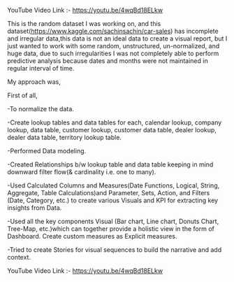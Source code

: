 YouTube Video Link :- https://youtu.be/4wqBd18ELkw

This is the random dataset I was working on, and this dataset(https://www.kaggle.com/sachinsachin/car-sales) has incomplete and irregular data,this data is not an ideal data to create a visual report, but I just wanted to work with some random, unstructured, un-normalized, and huge data, due to such irregularities I was not completely able to perform predictive analysis because dates and months were not maintained in regular interval of time.

My approach was,

First of all,

-To normalize the data.

-Create lookup tables and data tables for each, calendar lookup, company lookup, data table, customer lookup, customer data table, dealer lookup, dealer data table, territory lookup table.

-Performed Data modeling.

-Created Relationships b/w lookup table and data table keeping in mind downward filter flow(& cardinality i.e. one to many).

-Used Calculated Columns and Measures(Date Functions, Logical, String, Aggregate, Table Calculations)and Parameter, Sets, Action, and Filters (Date, Category, etc.) to create various Visuals and KPI for extracting key insights from Data.

-Used all the key components Visual (Bar chart, Line chart, Donuts Chart, Tree-Map, etc.)which can together provide a holistic view in the form of Dashboard. Create custom measures as Explicit measures.

-Tried to create Stories for visual sequences to build the narrative and add context.

YouTube Video Link :- https://youtu.be/4wqBd18ELkw

